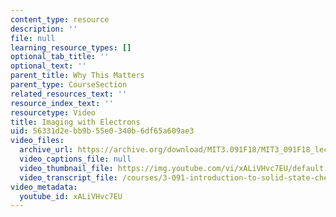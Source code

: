 ```yaml
---
content_type: resource
description: ''
file: null
learning_resource_types: []
optional_tab_title: ''
optional_text: ''
parent_title: Why This Matters
parent_type: CourseSection
related_resources_text: ''
resource_index_text: ''
resourcetype: Video
title: Imaging with Electrons
uid: 56331d2e-bb9b-55e0-340b-6df65a609ae3
video_files:
  archive_url: https://archive.org/download/MIT3.091F18/MIT3_091F18_lec05_wtm_300k.mp4
  video_captions_file: null
  video_thumbnail_file: https://img.youtube.com/vi/xALiVHvc7EU/default.jpg
  video_transcript_file: /courses/3-091-introduction-to-solid-state-chemistry-fall-2018/cd6c434ec209b3e80313a840a424c8b9_xALiVHvc7EU.pdf
video_metadata:
  youtube_id: xALiVHvc7EU
---
```

